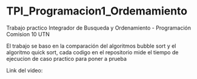 # TPI_Programacion1_Ordemamiento
Trabajo practico Integrador de Busqueda y Ordenamiento - Programación Comision 10 UTN

El trabajo se baso en la comparación del algoritmos bubble sort y el algoritmo quick sort, cada codigo en el repositorio mide el tiempo de ejecucion de caso practico para poner a prueba

Link del video: 
